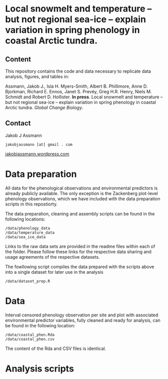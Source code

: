 # Local snowmelt and temperature – but not regional sea-ice – explain variation in spring phenology in coastal Arctic tundra. 

## Content
This repository contains the code and data necessary to replicate data analysis, figures, and tables in:

Assmann, Jakob J., Isla H. Myers-Smith, Albert B. Phillimore, Anne D. Bjorkman, Richard E. Ennos, Janet S. Prevéy, Greg H.R. Henry, Niels M. Schmidt and Robert D. Hollister. **In press**. Local snowmelt and temperature – but not regional sea-ice – explain variation in spring phenology in coastal Arctic tundra. *Global Change Biology*.

## Contact
Jakob J Assmann 

`jakobjassmann [at] gmail . com`

[jakobjassmann.wordpress.com](jakobjassmann.wordpress.com)
# Data preparation

All data for the phenological observations and environmental predictors is already publicly available. The only exception is the Zackenberg plot-level phenology observations, which we have included with the data preparation scripts in this repostiorty. 

The data preparation, cleaning and assembly scripts can be found in the following locations:
```
/data/phenology_data
/data/temperature_data
/data/sea_ice_data
```
Links to the raw data sets are provided in the readme files within each of the folder. Please follow these links for the respective data sharing and usage agreements of the respective datasets. 

The fowllowing script compiles the data prepared with the scripts above into a single dataset for later use in the analysis
```
/data/dataset_prep.R
```

# Data 
Interval censored phenology observation per site and plot with associated environmental predictor variables, fully cleaned and ready for analysis, can be found in the following location:
```
/data/coastal_phen.Rda
/data/coastal_phen.csv
```
The content of the Rda and CSV files is identical.

# Analysis scripts

```
```